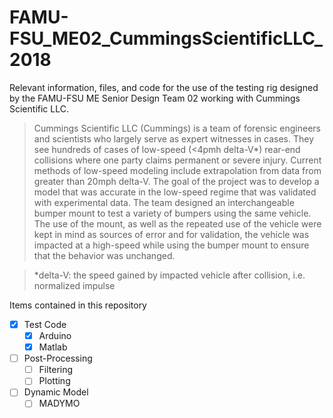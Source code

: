 # FAMU-FSU_ME02_CummingsScientificLLC_2018
Relevant information, files, and code for the use of the testing rig designed by the FAMU-FSU ME Senior Design Team 02 working with Cummings Scientific LLC. 

> Cummings Scientific LLC (Cummings) is a team of forensic engineers and scientists who largely serve as expert witnesses in cases. They see hundreds of cases of low-speed (<4pmh delta-V*) rear-end collisions where one party claims permanent or severe injury. Current methods of low-speed modeling include extrapolation from data from greater than 20mph delta-V. The goal of the project was to develop a model that was accurate in the low-speed regime that was validated with experimental data. The team designed an interchangeable bumper mount to test a variety of bumpers using the same vehicle. The use of the mount, as well as the repeated use of the vehicle were kept in mind as sources of error and for validation, the vehicle was impacted at a high-speed while using the bumper mount to ensure that the behavior was unchanged.

> *delta-V: the speed gained by impacted vehicle after collision, i.e. normalized impulse

Items contained in this repository
- [x] Test Code
	- [x] Arduino
	- [x] Matlab
- [ ] Post-Processing
	- [ ] Filtering
	- [ ] Plotting
- [ ] Dynamic Model
	- [ ] MADYMO

